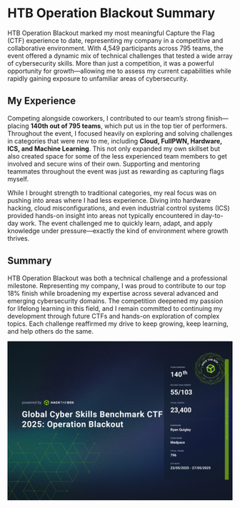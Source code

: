# **HTB Operation Blackout Summary**

HTB Operation Blackout marked my most meaningful Capture the Flag (CTF) experience to date, representing my company in a competitive and collaborative environment. With 4,549 participants across 795 teams, the event offered a dynamic mix of technical challenges that tested a wide array of cybersecurity skills. More than just a competition, it was a powerful opportunity for growth—allowing me to assess my current capabilities while rapidly gaining exposure to unfamiliar areas of cybersecurity.

## My Experience

Competing alongside coworkers, I contributed to our team’s strong finish—placing **140th out of 795 teams**, which put us in the top tier of performers. Throughout the event, I focused heavily on exploring and solving challenges in categories that were new to me, including **Cloud, FullPWN, Hardware, ICS, and Machine Learning**. This not only expanded my own skillset but also created space for some of the less experienced team members to get involved and secure wins of their own. Supporting and mentoring teammates throughout the event was just as rewarding as capturing flags myself.

While I brought strength to traditional categories, my real focus was on pushing into areas where I had less experience. Diving into hardware hacking, cloud misconfigurations, and even industrial control systems (ICS) provided hands-on insight into areas not typically encountered in day-to-day work. The event challenged me to quickly learn, adapt, and apply knowledge under pressure—exactly the kind of environment where growth thrives.

## Summary

HTB Operation Blackout was both a technical challenge and a professional milestone. Representing my company, I was proud to contribute to our top 18% finish while broadening my expertise across several advanced and emerging cybersecurity domains. The competition deepened my passion for lifelong learning in this field, and I remain committed to continuing my development through future CTFs and hands-on exploration of complex topics. Each challenge reaffirmed my drive to keep growing, keep learning, and help others do the same.

![](Certificate.jpg)


